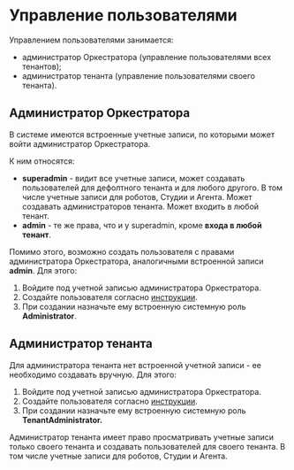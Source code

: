 # Управление пользователями

Управлением пользователями занимается:
* администратор Оркестратора (управление пользователями всех тенантов);
* администратор тенанта (управление пользователями своего тенанта).

## Администратор Оркестратора

В системе имеются встроенные учетные записи, по которыми может войти администратор Оркестратора. 

К ним относятся:
* **superadmin** - видит все учетные записи, может создавать пользователей для дефолтного тенанта и для любого другого. В том числе учетные записи для роботов, Студии и Агента. Может создавать администраторов тенанта. Может входить в любой тенант.
* **admin** - те же права, что и у superadmin, кроме **входа в любой тенант**. 

Помимо этого, возможно создать пользователя с правами администратора Оркестратора, аналогичными встроенной записи **admin**. Для этого:
1. Войдите под учетной записью администратора Оркестратора.
2. Создайте пользователя согласно [инструкции](https://docs.primo-rpa.ru/primo-rpa/orchestrator/settings/users/orch-users).
3. При создании назначьте ему встроенную системную роль **Administrator**. 


## Администратор тенанта

Для администратора тенанта нет встроенной учетной записи - ее необходимо создавать вручную. Для этого:
1. Войдите под учетной записью администратора Оркестратора.
2. Создайте пользователя согласно [инструкции](https://docs.primo-rpa.ru/primo-rpa/orchestrator/settings/users/orch-users).
3. При создании назначьте ему встроенную системную роль **TenantAdministrator.**

Администратор тенанта имеет право просматривать учетные записи только своего тенанта и создавать пользователей для своего тенанта. В том числе учетные записи для роботов, Студии и Агента.
